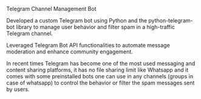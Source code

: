 Telegram Channel Management Bot

Developed a custom Telegram bot using Python and the python-telegram-bot library to manage user behavior and filter spam in a high-traffic Telegram channel.

Leveraged Telegram Bot API functionalities to automate message moderation and enhance community engagement.

In recent times Telegram has become one of the most used messaging and content sharing platforms, it has no file sharing limit like Whatsapp and it comes with some preinstalled bots one can use in any channels (groups in case of whatsapp) to control the behavior or filter the spam messages sent by users.

